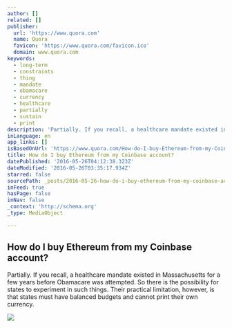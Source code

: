 ```yaml
---
author: []
related: []
publisher:
  url: 'https://www.quora.com'
  name: Quora
  favicon: 'https://www.quora.com/favicon.ico'
  domain: www.quora.com
keywords:
  - long-term
  - constraints
  - thing
  - mandate
  - obamacare
  - currency
  - healthcare
  - partially
  - sustain
  - print
description: 'Partially. If you recall, a healthcare mandate existed in Massachusetts for a few years before Obamacare was attempted. So there is the possibility for states to experiment in such things. Their practical limitation, however, is that states must have balanced budgets and cannot print their own currency.'
inLanguage: en
app_links: []
isBasedOnUrl: 'https://www.quora.com/How-do-I-buy-Ethereum-from-my-Coinbase-account'
title: How do I buy Ethereum from my Coinbase account?
datePublished: '2016-05-26T04:12:38.323Z'
dateModified: '2016-05-26T03:35:17.934Z'
starred: false
sourcePath: _posts/2016-05-26-how-do-i-buy-ethereum-from-my-coinbase-account.md
inFeed: true
hasPage: false
inNav: false
_context: 'http://schema.org'
_type: MediaObject

---
```

<article style=""><h1>How do I buy Ethereum from my Coinbase account?</h1><p>Partially. If you recall, a healthcare mandate existed in Massachusetts for a few years before Obamacare was attempted. So there is the possibility for states to experiment in such things. Their practical limitation, however, is that states must have balanced budgets and cannot print their own currency.</p><img src="https://qsf.is.quoracdn.net/-images.new_grid.fb_share_default.pnge6dde9cfa6e03c43.png" /></article>